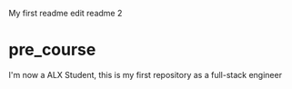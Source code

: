 My first readme
edit readme 2
# pre_course
I'm now a ALX Student, this is my first repository as a full-stack engineer
